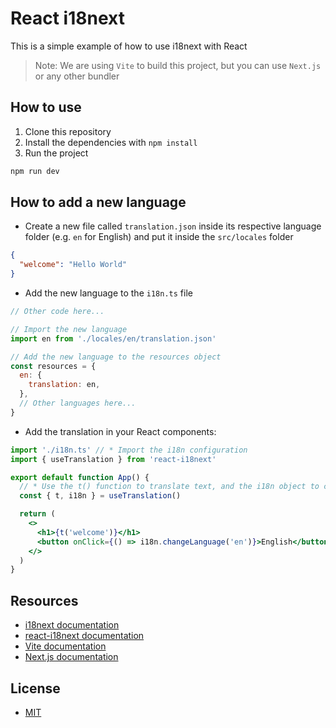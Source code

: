 # React i18next

This is a simple example of how to use i18next with React

> Note: We are using `Vite` to build this project, but you can use `Next.js` or any other bundler

## How to use

1. Clone this repository
2. Install the dependencies with `npm install`
3. Run the project

```bash
npm run dev
```

## How to add a new language

- Create a new file called `translation.json` inside its respective language folder (e.g. `en` for English) and put it inside the `src/locales` folder

```json
{
  "welcome": "Hello World"
}
```

- Add the new language to the `i18n.ts` file

```javascript
// Other code here...

// Import the new language
import en from './locales/en/translation.json'

// Add the new language to the resources object
const resources = {
  en: {
    translation: en,
  },
  // Other languages here...
}
```

- Add the translation in your React components:

```jsx
import './i18n.ts' // * Import the i18n configuration
import { useTranslation } from 'react-i18next'

export default function App() {
  // * Use the t() function to translate text, and the i18n object to change the language
  const { t, i18n } = useTranslation()

  return (
    <>
      <h1>{t('welcome')}</h1>
      <button onClick={() => i18n.changeLanguage('en')}>English</button>
    </>
  )
}
```

## Resources

- [i18next documentation](https://www.i18next.com/)
- [react-i18next documentation](https://react.i18next.com/)
- [Vite documentation](https://vitejs.dev/)
- [Next.js documentation](https://nextjs.org/)

## License

- [MIT](LICENSE.md)
